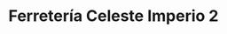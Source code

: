 ---
title: "Ferretería Celeste Imperio 2"
url: /santa-catarina-pinula/ferreteria-celeste-imperio-2/
shop: Eisenwaren
---